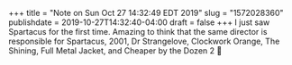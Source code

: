 +++
title = "Note on Sun Oct 27 14:32:49 EDT 2019"
slug = "1572028360"
publishdate = 2019-10-27T14:32:40-04:00
draft = false
+++
I just saw Spartacus for the first time. Amazing to think that the same director is responsible for Spartacus, 2001, Dr Strangelove, Clockwork Orange, The Shining, Full Metal Jacket, and Cheaper by the Dozen 2 🍿
